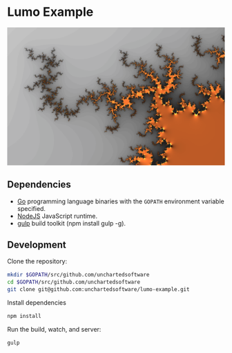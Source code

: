 # Lumo Example

<img width="600" src="/screenshot.png" alt="mandlebrot-screenshot" />

## Dependencies

- [Go](https://golang.org/) programming language binaries with the `GOPATH` environment variable specified.
- [NodeJS](http://nodejs.org/) JavaScript runtime.
- [gulp](http://http://gulpjs.com/) build toolkit (npm install gulp -g).

## Development

Clone the repository:

```bash
mkdir $GOPATH/src/github.com/unchartedsoftware
cd $GOPATH/src/github.com/unchartedsoftware
git clone git@github.com:unchartedsoftware/lumo-example.git
```

Install dependencies

```bash
npm install
```

Run the build, watch, and server:

```bash
gulp
```
